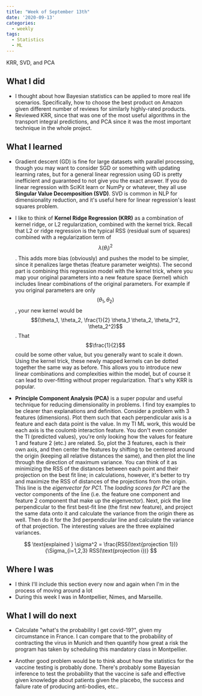 ```yaml
---
title: "Week of September 13th"
date: '2020-09-13'
categories:
  - weekly
tags:
  - Statistics
  - ML
---
```

KRR, SVD, and PCA

## What I did

- I thought about how Bayesian statistics can be applied to more real life scenarios. Specifically, how to choose the best product on Amazon given different number of reviews for similarly highly-rated products.
- Reviewed KRR, since that was one of the most useful algorithms in the transport integral predictions, and PCA since it was the most important technique in the whole project.

## What I learned

- Gradient descent (GD) is fine for large datasets with parallel processing, though you may want to consider SGD or something with updating learning rates, but for a general linear regression using GD is pretty inefficient and guaranteed to not give you the exact answer. If you do linear regression with SciKit learn or NumPy or whatever, they all use **Singular Value Decomposition (SVD)**. SVD is common in NLP for dimensionality reduction, and it's useful here for linear regression's least squares problem.

- I like to think of **Kernel Ridge Regression (KRR)** as a combination of kernel ridge, or L2 regularization, combined with the kernel trick. Recall that L2 or ridge regression is the typical RSS (residual sum of squares) combined with a regularization term of $$\lambda(\theta_i)^2$$. This adds more bias (obviously) and pushes the model to be simpler, since it penalizes large thetas (feature parameter weights). The second part is combining this regression model with the kernel trick, where you map your original parameters into a new feature space (kernel) which includes linear combinations of the original parameters. For example if you original parameters are only $$(\theta_1, \theta_2)$$, your new kernel would be $$(\theta_1, \theta_2, \frac{1}{2} \theta_1 \theta_2, \theta_1^2, \theta_2^2)$$. That $$\frac{1}{2}$$ could be some other value, but you generally want to scale it down. Using the kernel trick, these newly mapped kernels can be dotted together the same way as before. This allows you to introduce new linear combinations and complexities within the model, but of course it can lead to over-fitting without proper regularization. That's why KRR is popular.

- **Principle Component Analysis (PCA)** is a super popular and useful technique for reducing dimensionality in problems. I find toy examples to be clearer than explanations and definition. Consider a problem with 3 features (dimensions). Plot them such that each perpendicular axis is a feature and each data point is the value. In my TI ML work, this would be each axis is the coulomb interaction feature. You don't even consider the TI (predicted values), you're only looking how the values for feature 1 and feature 2 (etc.) are related. So, plot the 3 features, each is their own axis, and then center the features by shifting to be centered around the origin (keeping all relative distances the same), and then plot the line through the direction of maximum variance. You can think of it as minimizing the RSS of the distances between each point and their projection on the best fit line; in calculations, however, it's better to try and maximize the RSS of distances of the projections from the origin. This line is the *eigenvector for PC1*. The *loading scores for PC1* are the vector components of the line (i.e. the feature one component and feature 2 component that make up the eigenvector). Next, pick the line perpendicular to the first best-fit line (the first new feature), and project the same data onto it and calculate the variance from the origin there as well. Then do it for the 3rd perpendicular line and calculate the variance of that projection. The interesting values are the three explained variances.

$$
\text{explained } \sigma^2 = \frac{RSS(\text{projection 1})}{\Sigma_{i=1,2,3} RSS(\text{projection i})}
$$

## Where I was

- I think I'll include this section every now and again when I'm in the process of moving around a lot
- During this week I was in Montpellier, Nimes, and Marseille.

## What I will do next

- Calculate "what's the probability I get covid-19?", given my circumstance in France. I can compare that to the probability of contracting the virus in Munich and then quantify how great a risk the program has taken by scheduling this mandatory class in Montpellier.

- Another good problem would be to think about how the statistics for the vaccine testing is probably done. There's probably some Bayesian inference to test the probability that the vaccine is safe and effective given knowledge about patients given the placebo, the success and failure rate of producing anti-bodies, etc..
